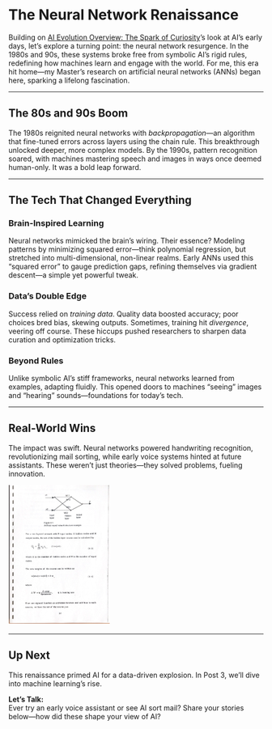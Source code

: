 # The Neural Network Renaissance

Building on [AI Evolution Overview: The Spark of Curiosity](https://wiseagent.github.io/blogs/LinkedIN_post20250309.html)’s look at AI’s early days, let’s explore a turning point: the neural network resurgence. In the 1980s and 90s, these systems broke free from symbolic AI’s rigid rules, redefining how machines learn and engage with the world. For me, this era hit home—my Master’s research on artificial neural networks (ANNs) began here, sparking a lifelong fascination.

---

## The 80s and 90s Boom

The 1980s reignited neural networks with *backpropagation*—an algorithm that fine-tuned errors across layers using the chain rule. This breakthrough unlocked deeper, more complex models. By the 1990s, pattern recognition soared, with machines mastering speech and images in ways once deemed human-only. It was a bold leap forward.

---

## The Tech That Changed Everything

### Brain-Inspired Learning

Neural networks mimicked the brain’s wiring. Their essence? Modeling patterns by minimizing squared error—think polynomial regression, but stretched into multi-dimensional, non-linear realms. Early ANNs used this “squared error” to gauge prediction gaps, refining themselves via gradient descent—a simple yet powerful tweak.

### Data’s Double Edge

Success relied on *training data*. Quality data boosted accuracy; poor choices bred bias, skewing outputs. Sometimes, training hit *divergence*, veering off course. These hiccups pushed researchers to sharpen data curation and optimization tricks.

### Beyond Rules

Unlike symbolic AI’s stiff frameworks, neural networks learned from examples, adapting fluidly. This opened doors to machines “seeing” images and “hearing” sounds—foundations for today’s tech.

---

## Real-World Wins

The impact was swift. Neural networks powered handwriting recognition, revolutionizing mail sorting, while early voice systems hinted at future assistants. These weren’t just theories—they solved problems, fueling innovation.

<img src="ANN_samplepage.png" alt="drawing" style="width:200px;"/>

---

## Up Next

This renaissance primed AI for a data-driven explosion. In Post 3, we’ll dive into machine learning’s rise.

**Let’s Talk:**  
Ever try an early voice assistant or see AI sort mail? Share your stories below—how did these shape your view of AI?